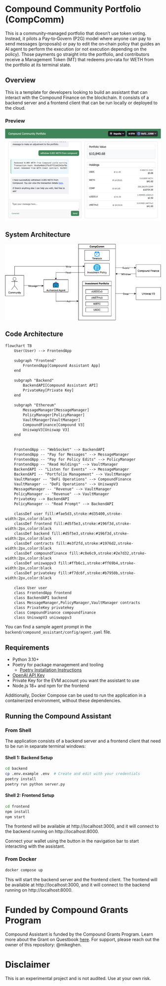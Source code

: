 # Compound Community Portfolio (CompComm)

This is a community‑managed portfolio that doesn’t use token voting. Instead, it pilots a Pay‑to‑Govern (P2G) model where anyone can pay to send messages (proposals) or pay to edit the on‑chain policy that guides an AI agent to perform the execution (or not execution depending on the policy). Those payments go straight into the portfolio, and contributors receive a Management Token (MT) that redeems pro‑rata for WETH from the portfolio at its terminal state.

## Overview
This is a template for developers looking to build an assistant that can interact with the Compound Finance on the blockchain. It consists of a backend server and a frontend client that can be run locally or deployed to the cloud. 

### Preview
![Compound Assistant Preview](./preview.png)

## System Architecture
![System Architecture](./docs/images/compcomm_arch.png)

## Code Architecture
```mermaid
flowchart TB
    User(User) --> FrontendApp
    
    subgraph "Frontend"
        FrontendApp[Compound Assistant App]
    end
    
    subgraph "Backend"
        BackendAPI[Compound Assistant API]
        PrivateKey[Private Key]
    end
    
    subgraph "Ethereum"
        MessageManager[MessageManager]
        PolicyManager[PolicyManager]
        VaultManager[VaultManager]
        CompoundFinance[Compound V3]
        UniswapV3[Uniswap V3]
    end
    

    FrontendApp -- "WebSocket" --> BackendAPI
    FrontendApp -- "Pay for Messages" --> MessageManager
    FrontendApp -- "Pay for Policy Edits" --> PolicyManager
    FrontendApp -- "Read Holdings" --> VaultManager
    BackendAPI -- "Listen for Events" --> MessageManager
    BackendAPI -- "Portfolio Management" --> VaultManager
    VaultManager -- "DeFi Operations" --> CompoundFinance
    VaultManager -- "DeFi Operations" --> UniswapV3
    MessageManager -- "Revenue" --> VaultManager
    PolicyManager -- "Revenue" --> VaultManager
    PrivateKey --> BackendAPI
    PolicyManager -- "Read Prompt" --> BackendAPI
    
    classDef user fill:#fae5d3,stroke:#d35400,stroke-width:2px,color:black
    classDef frontend fill:#d5f5e3,stroke:#196f3d,stroke-width:2px,color:black
    classDef backend fill:#d5f5e3,stroke:#196f3d,stroke-width:2px,color:black
    classDef contracts fill:#e3f2fd,stroke:#1976d2,stroke-width:2px,color:black
    classDef compoundfinance fill:#c8e6c9,stroke:#2e7d32,stroke-width:2px,color:black
    classDef uniswappv3 fill:#ffb6c1,stroke:#ff69b4,stroke-width:2px,color:black
    classDef privatekey fill:#f7dc6f,stroke:#b7950b,stroke-width:2px,color:black
    
    class User user
    class FrontendApp frontend
    class BackendAPI backend
    class MessageManager,PolicyManager,VaultManager contracts
    class PrivateKey privatekey
    class CompoundFinance compoundfinance
    class UniswapV3 uniswappv3
```

You can find a sample agent prompt in the `backend/compound_assistant/config/agent.yaml` file.

## Requirements
- Python 3.10+
- Poetry for package management and tooling
  - [Poetry Installation Instructions](https://python-poetry.org/docs/#installation)
- [OpenAI API Key](https://platform.openai.com/docs/quickstart#create-and-export-an-api-key)
- Private Key for the EVM account you want the assistant to use
- Node.js 18+ and npm for the frontend

Additionally, Docker Compose can be used to run the application in a containerized environment, without these dependencies.

## Running the Compound Assistant
### From Shell

The application consists of a backend server and a frontend client that need to be run in separate terminal windows:

#### Shell 1: Backend Setup
```bash
cd backend
cp .env.example .env  # Create and edit with your credentials
poetry install
poetry run python server.py
```

#### Shell 2: Frontend Setup
```bash
cd frontend
npm install
npm start
```

The frontend will be available at http://localhost:3000, and it will connect to the backend running on http://localhost:8000.

Connect your wallet using the button in the navigation bar to start interacting with the assistant. 

### From Docker

```bash
docker compose up
```

This will start the backend server and the frontend client. The frontend will be available at http://localhost:3000, and it will connect to the backend running on http://localhost:8000.

# Funded by Compound Grants Program
Compound Assistant is funded by the Compound Grants Program. Learn more about the Grant on Questbook [here](https://new.questbook.app/dashboard/?role=builder&chainId=10&proposalId=678c218180bdbe26619c3ae8&grantId=66f29bb58868f5130abc054d). For support, please reach out the owner of this repository: @mikeghen.

# Disclaimer
This is an experimental project and is not audited. Use at your own risk.